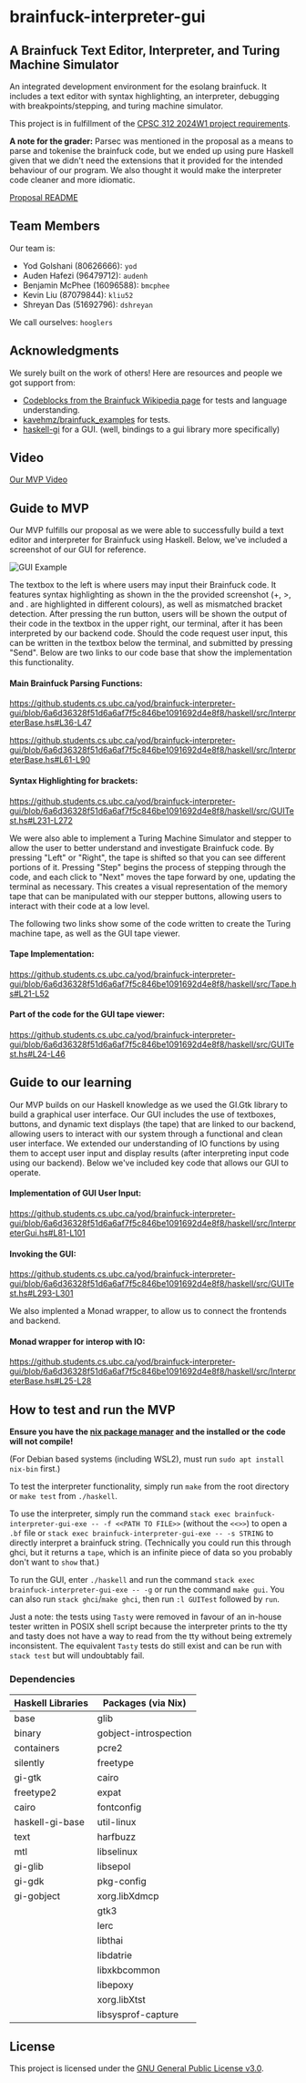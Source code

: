 # brainfuck-interpreter-gui

## A Brainfuck Text Editor, Interpreter, and Turing Machine Simulator

An integrated development environment for the esolang brainfuck. It includes a text editor with syntax highlighting, an interpreter, debugging with breakpoints/stepping, and turing machine simulator.

This project is in fulfillment of the [CPSC 312 2024W1 project requirements](https://steven-wolfman.github.io/cpsc-312-website-2024W1/project.html).

**A note for the grader:**  Parsec was mentioned in the proposal as a means to parse and tokenise the brainfuck code, but we ended up using pure Haskell given that we didn't need the extensions that it provided for the intended behaviour of our program. We also thought it would make the interpreter code cleaner and more idiomatic.

[Proposal README](https://github.students.cs.ubc.ca/yod/brainfuck-interpreter-gui/tree/b29510c459b99c7a57cb9d143609dd2cb9eb4ab4)

## Team Members

Our team is:

+ Yod Golshani (80626666): `yod`
+ Auden Hafezi (96479712): `audenh`
+ Benjamin McPhee (16096588): `bmcphee`
+ Kevin Liu (87079844): `kliu52`
+ Shreyan Das (51692796): `dshreyan`

We call ourselves: `hooglers`

## Acknowledgments

We surely built on the work of others! Here are resources and people we got support from:

+ [Codeblocks from the Brainfuck Wikipedia page](https://en.wikipedia.org/wiki/Brainfuck) for tests and language understanding.
+ [kavehmz/brainfuck_examples](https://github.com/kavehmz/brainfuck_examples/tree/master) for tests.
+ [haskell-gi](https://github.com/haskell-gi) for a GUI. (well, bindings to a gui library more specifically)


## Video

[Our MVP Video](https://drive.google.com/file/d/1bmb5Wfqyfk52jdlCS2s2ZvibwPv23d6g/view?usp=sharing)

## Guide to MVP

Our MVP fulfills our proposal as we were able to successfully build a text editor and interpreter for Brainfuck using Haskell. Below, we've included a screenshot of our GUI for reference.

![GUI Example](./interpreter_gui_example.jpg)

The textbox to the left is where users may input their Brainfuck code. It features syntax highlighting as shown in the the provided screenshot (+, >, and . are highlighted in different colours), as well as mismatched bracket detection. After pressing the run button, users will be shown the output of their code in the textbox in the upper right, our terminal, after it has been interpreted by our backend code. Should the code request user input, this can be written in the textbox below the terminal, and submitted by pressing "Send". Below are two links to our code base that show the implementation this functionality.

#### Main Brainfuck Parsing Functions:&nbsp;

https://github.students.cs.ubc.ca/yod/brainfuck-interpreter-gui/blob/6a6d36328f51d6a6af7f5c846be1091692d4e8f8/haskell/src/InterpreterBase.hs#L36-L47

https://github.students.cs.ubc.ca/yod/brainfuck-interpreter-gui/blob/6a6d36328f51d6a6af7f5c846be1091692d4e8f8/haskell/src/InterpreterBase.hs#L61-L90

#### Syntax Highlighting for brackets:&nbsp;

https://github.students.cs.ubc.ca/yod/brainfuck-interpreter-gui/blob/6a6d36328f51d6a6af7f5c846be1091692d4e8f8/haskell/src/GUITest.hs#L231-L272

We were also able to implement a Turing Machine Simulator and stepper to allow the user to better understand and investigate Brainfuck code. By pressing "Left" or "Right", the tape is shifted so that you can see different portions of it. Pressing "Step" begins the process of stepping through the code, and each click to "Next" moves the tape forward by one, updating the terminal as necessary. This creates a visual representation of the memory tape that can be manipulated with our stepper buttons, allowing users to interact with their code at a low level.

The following two links show some of the code written to create the Turing machine tape, as well as the GUI tape viewer.

#### Tape Implementation:&nbsp;

https://github.students.cs.ubc.ca/yod/brainfuck-interpreter-gui/blob/6a6d36328f51d6a6af7f5c846be1091692d4e8f8/haskell/src/Tape.hs#L21-L52

#### Part of the code for the GUI tape viewer:&nbsp;

https://github.students.cs.ubc.ca/yod/brainfuck-interpreter-gui/blob/6a6d36328f51d6a6af7f5c846be1091692d4e8f8/haskell/src/GUITest.hs#L24-L46

## Guide to our learning

Our MVP builds on our Haskell knowledge as we used the GI.Gtk library to build a graphical user interface. Our GUI includes the use of textboxes, buttons, and dynamic text displays (the tape) that are linked to our backend, allowing users to interact with our system through a functional and clean user interface. We extended our understanding of IO functions by using them to accept user input and display results (after interpreting input code using our backend). Below we've included key code that allows our GUI to operate.

#### Implementation of GUI User Input:

https://github.students.cs.ubc.ca/yod/brainfuck-interpreter-gui/blob/6a6d36328f51d6a6af7f5c846be1091692d4e8f8/haskell/src/InterpreterGui.hs#L81-L101

#### Invoking the GUI:&nbsp;

https://github.students.cs.ubc.ca/yod/brainfuck-interpreter-gui/blob/6a6d36328f51d6a6af7f5c846be1091692d4e8f8/haskell/src/GUITest.hs#L293-L301

We also implented a Monad wrapper, to allow us to connect the frontends and backend.

#### Monad wrapper for interop with IO:&nbsp;

https://github.students.cs.ubc.ca/yod/brainfuck-interpreter-gui/blob/6a6d36328f51d6a6af7f5c846be1091692d4e8f8/haskell/src/InterpreterBase.hs#L25-L28

## How to test and run the MVP

**Ensure you have the [nix package manager](https://nixos.org/download/) and the installed or the code will not compile!**

(For Debian based systems (including WSL2), must run ``sudo apt install nix-bin`` first.)

To test the interpreter functionality, simply run `make` from the root directory or `make test` from `./haskell`.

To use the interpreter, simply run the command `stack exec brainfuck-interpreter-gui-exe -- -f <<PATH TO FILE>>` (without the `<<>>`) to open a `.bf` file or `stack exec brainfuck-interpreter-gui-exe -- -s STRING` to directly interpret a brainfuck string. (Technically you could run this through ghci, but it returns a `tape`, which is an infinite piece of data so you probably don't want to `show` that.)

To run the GUI, enter `./haskell` and run the command `stack exec brainfuck-interpreter-gui-exe -- -g` or run the command `make gui`. You can also run `stack ghci`/`make ghci`, then run `:l GUITest` followed by `run`.

Just a note: the tests using `Tasty` were removed in favour of an in-house tester written in POSIX shell script because the interpreter prints to the tty and tasty does not have a way to read from the tty without being extremely inconsistent. The equivalent `Tasty` tests do still exist and can be run with `stack test` but will undoubtably fail.

### Dependencies

|Haskell Libraries|Packages (via Nix)|
|-|-|
|base|glib|
|binary|gobject-introspection|
|containers|pcre2|
|silently|freetype|
|gi-gtk|cairo|
|freetype2|expat|
|cairo|fontconfig|
|haskell-gi-base|util-linux|
|text|harfbuzz|
|mtl|libselinux|
|gi-glib|libsepol|
|gi-gdk|pkg-config|
|gi-gobject|xorg.libXdmcp|
||gtk3|
||lerc|
||libthai|
||libdatrie|
||libxkbcommon|
||libepoxy|
||xorg.libXtst|
||libsysprof-capture|

## License

This project is licensed under the [GNU General Public License v3.0](./LICENSE).
